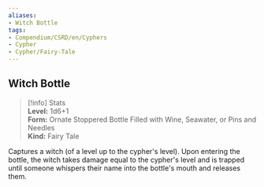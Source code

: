 ```yaml
---
aliases:
- Witch Bottle
tags:
- Compendium/CSRD/en/Cyphers
- Cypher
- Cypher/Fairy-Tale
---
```


  
## Witch Bottle  
>[!info] Stats  
> **Level:** 1d6+1  
> **Form:** Ornate Stoppered Bottle Filled with Wine, Seawater, or Pins and Needles  
> **Kind:** Fairy Tale
  
Captures a witch (of a level up to the cypher's level). Upon entering the bottle, the witch takes damage equal to the cypher's level and is trapped until someone whispers their name into the bottle's mouth and releases them.